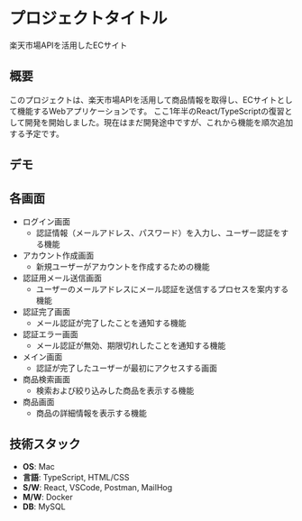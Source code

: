 # プロジェクトタイトル

楽天市場APIを活用したECサイト

## 概要

このプロジェクトは、楽天市場APIを活用して商品情報を取得し、ECサイトとして機能するWebアプリケーションです。
ここ1年半のReact/TypeScriptの復習として開発を開始しました。現在はまだ開発途中ですが、これから機能を順次追加する予定です。

## デモ


## 各画面
- ログイン画面
  - 認証情報（メールアドレス、パスワード）を入力し、ユーザー認証をする機能
- アカウント作成画面
  - 新規ユーザーがアカウントを作成するための機能
- 認証用メール送信画面
  - ユーザーのメールアドレスにメール認証を送信するプロセスを案内する機能
- 認証完了画面
  - メール認証が完了したことを通知する機能
- 認証エラー画面
  - メール認証が無効、期限切れしたことを通知する機能
- メイン画面
  - 認証が完了したユーザーが最初にアクセスする画面
- 商品検索画面
  - 検索および絞り込みした商品を表示する機能
- 商品画面
  - 商品の詳細情報を表示する機能

## 技術スタック
- **OS**: Mac
- **言語**: TypeScript, HTML/CSS 
- **S/W**: React, VSCode, Postman, MailHog
- **M/W**: Docker 
- **DB**: MySQL

